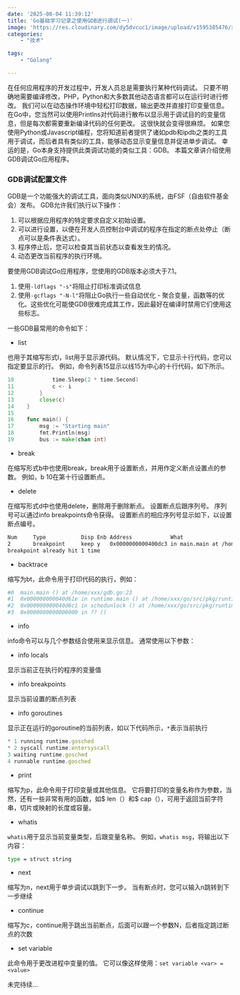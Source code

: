 ```yaml
---
date: '2025-08-04 11:39:12'
title: 'Go基础学习记录之使用GDB进行调试(一)'
image: 'https://res.cloudinary.com/dy5dvcuc1/image/upload/v1595385476/xiaorongmao/golang.jpg'
categories:
    - "技术"

tags:
    - "Golang"

---
```


在任何应用程序的开发过程中，开发人员总是需要执行某种代码调试。 只要不明确地需要编译修改，PHP，Python和大多数其他动态语言都可以在运行时进行修改。 我们可以在动态操作环境中轻松打印数据，输出更改并直接打印变量信息。 在Go中，您当然可以使用Printlns对代码进行散布以显示用于调试目的的变量信息，但是每次都需要重新编译代码的任何更改。 这很快就会变得很麻烦。 如果您使用Python或Javascript编程，您将知道前者提供了诸如pdb和ipdb之类的工具用于调试，而后者具有类似的工具，能够动态显示变量信息并促进单步调试。 幸运的是，Go本身支持提供此类调试功能的类似工具：GDB。 本篇文章讲介绍使用GDB调试Go应用程序。

### GDB调试配置文件

GDB是一个功能强大的调试工具，面向类似UNIX的系统，由FSF（自由软件基金会）发布。 GDB允许我们执行以下操作：

1. 可以根据应用程序的特定要求自定义初始设置。
2. 可以进行设置，以便在开发人员控制台中调试的程序在指定的断点处停止（断点可以是条件表达式）。
3. 程序停止后，您可以检查其当前状态以查看发生的情况。
4. 动态更改当前程序的执行环境。

要使用GDB调试Go应用程序，您使用的GDB版本必须大于7.1。

1. 使用`-ldflags "-s"`将阻止打印标准调试信息
2. 使用`-gcflags "-N-l"`将阻止Go执行一些自动优化 - 聚合变量，函数等的优化。这些优化可能使GDB很难完成其工作，因此最好在编译时禁用它们使用这些标志。

一些GDB最常用的命令如下：

* list

也用于其缩写形式l，list用于显示源代码。 默认情况下，它显示十行代码，您可以指定要显示的行。 例如，命令列表15显示以线15为中心的十行代码，如下所示。

```go
10            time.Sleep(2 * time.Second)
11            c <- i
12        }
13        close(c)
14    }
15    
16    func main() {
17        msg := "Starting main"
18        fmt.Println(msg)
19        bus := make(chan int)
```

* break

在缩写形式b中也使用break，break用于设置断点，并用作定义断点设置点的参数。 例如，b 10在第十行设置断点。

* delete

在缩写形式d中也使用delete，删除用于删除断点。 设置断点后跟序列号。 序列号可以通过info breakpoints命令获得。 设置断点的相应序列号显示如下，以设置断点编号。

```bash
Num     Type           Disp Enb Address            What
2       breakpoint     keep y   0x0000000000400dc3 in main.main at /home/xxx/gdb.go:23
breakpoint already hit 1 time
```

* backtrace

缩写为bt，此命令用于打印代码的执行，例如：

```bash
#0  main.main () at /home/xxx/gdb.go:23
#1  0x000000000040d61e in runtime.main () at /home/xxx/go/src/pkg/runtime/proc.c:244
#2  0x000000000040d6c1 in schedunlock () at /home/xxx/go/src/pkg/runtime/proc.c:267
#3  0x0000000000000000 in ?? ()
```

* info

info命令可以与几个参数结合使用来显示信息。 通常使用以下参数：

* info locals

显示当前正在执行的程序的变量值

* info breakpoints

显示当前设置的断点列表

* info goroutines

显示正在运行的goroutine的当前列表，如以下代码所示，`*`表示当前执行

```javascript
* 1 running runtime.gosched
* 2 syscall runtime.entersyscall
3 waiting runtime.gosched
4 runnable runtime.gosched
```

* print

缩写为p，此命令用于打印变量或其他信息。 它将要打印的变量名称作为参数，当然，还有一些非常有用的函数，如$ len（）和$ cap（），可用于返回当前字符串，切片或映射的长度或容量。

* whatis

`whatis`用于显示当前变量类型，后跟变量名称。 例如，`whatis msg`，将输出以下内容：

```bash
type = struct string
```

* next

缩写为n，next用于单步调试以跳到下一步。 当有断点时，您可以输入n跳转到下一步继续

* continue

缩写为c，continue用于跳出当前断点，后面可以跟一个参数N，后者指定跳过断点的次数

* set variable

此命令用于更改进程中变量的值。 它可以像这样使用：`set variable <var> = <value>`

未完待续…
